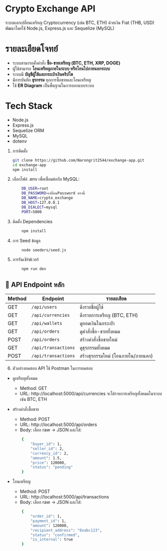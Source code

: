 # Crypto Exchange API

ระบบแลกเปลี่ยนเหรียญ Cryptocurrency (เช่น BTC, ETH) ด้วยเงิน Fiat (THB, USD) พัฒนาโดยใช้ Node.js, Express.js และ Sequelize (MySQL)

# รายละเอียดโจทย์

- ระบบสามารถตั้งคำสั่ง **ซื้อ-ขายเหรียญ (BTC, ETH, XRP, DOGE)**
- ผู้ใช้สามารถ **โอนเหรียญภายในระบบ หรือโอนไปภายนอกระบบ**
- ระบบมี **บัญชีผู้ใช้และกระเป๋าเงินคริปโต**
- มีการบันทึก **ธุรกรรม** ทุกการซื้อขายและโอนเหรียญ
- ใช้ **ER Diagram** เป็นพื้นฐานในการออกแบบระบบ


# Tech Stack

- Node.js
- Express.js
- Sequelize ORM
- MySQL
- dotenv

1. การติดตั้ง

    ```bash
    git clone https://github.com/Narongrit2544/exchange-app.git
    cd exchange-app
    npm install

2. เลือกไฟล์ .env เพื่อเชื่อมต่อกับ MySQL:
    
    ```bash
        DB_USER=root
        DB_PASSWORD=เปลี่ยนPassword ตรงนี้
        DB_NAME=crypto_exchange
        DB_HOST=127.0.0.1
        DB_DIALECT=mysql
        PORT=5000
3. ติดตั้ง Dependencies
    ```bash
        npm install
4. การ Seed ข้อมูล 
    ```bash
        node seeders/seed.js
5. การรันเซิร์ฟเวอร์
    ```bash 
        npm run dev

## 📡 API Endpoint หลัก

| Method | Endpoint            | รายละเอียด                              |
|--------|---------------------|-------------------------------------------|
| GET    | `/api/users`        | ดึงรายชื่อผู้ใช้                        |
| GET    | `/api/currencies`   | ดึงรายการเหรียญ (BTC, ETH)              |
| GET    | `/api/wallets`      | ดูยอดเงินในกระเป๋า                      |
| GET    | `/api/orders`       | ดูคำสั่งซื้อ-ขายทั้งหมด                 |
| POST   | `/api/orders`       | สร้างคำสั่งซื้อขายใหม่                  |
| GET    | `/api/transactions` | ดูธุรกรรมทั้งหมด                        |
| POST   | `/api/transactions` | สร้างธุรกรรมใหม่ (โอนภายใน/ภายนอก)    |

6. ตัวอย่างทดสอบ API ใช้ Postman ในการทดสอบ
- ดูเหรียญทั้งหมด
   - Method: GET
   - URL: http://localhost:5000/api/currencies
จะได้รายการเหรียญทั้งหมดในระบบ เช่น BTC, ETH

- สร้างคำสั่งซื้อขาย
    - Method: POST
    - URL: http://localhost:5000/api/orders
    - Body: เลือก raw → JSON และใส่:
    ```bash
        {
            "buyer_id": 1,
            "seller_id": 2,
            "currency_id": 2,
            "amount": 1.5,
            "price": 120000,
            "status": "pending"
        }

- โอนเหรียญ
    - Method: POST
    - URL: http://localhost:5000/api/transactions
    - Body: เลือก raw → JSON และใส่:

    ```bash
        {
            "order_id": 1,
            "payment_id": 1,
            "amount": 120000,
            "recipient_address": "0xabc123",
            "status": "confirmed",
            "is_internal": true
        }
